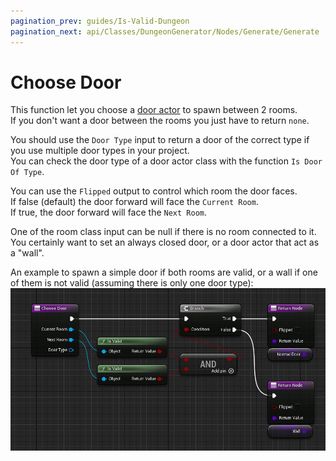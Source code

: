 ```yaml
---
pagination_prev: guides/Is-Valid-Dungeon
pagination_next: api/Classes/DungeonGenerator/Nodes/Generate/Generate
---
```


# Choose Door

This function let you choose a [door actor](Door.md) to spawn between 2 rooms.\
If you don't want a door between the rooms you just have to return `none`.

You should use the `Door Type` input to return a door of the correct type if you use multiple door types in your project.\
You can check the door type of a door actor class with the function `Is Door Of Type`.

You can use the `Flipped` output to control which room the door faces.\
If false (default) the door forward will face the `Current Room`.\
If true, the door forward will face the `Next Room`.

One of the room class input can be null if there is no room connected to it.
You certainly want to set an always closed door, or a door actor that act as a "wall".

An example to spawn a simple door if both rooms are valid, or a wall if one of them is not valid (assuming there is only one door type):
![](Images/ChooseDoor.jpg)
